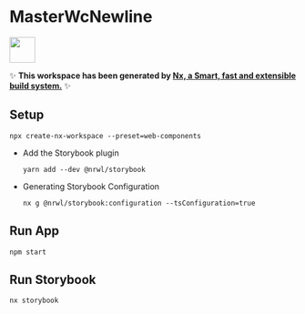 # MasterWcNewline

<a href="https://nx.dev" target="_blank" rel="noreferrer"><img src="https://raw.githubusercontent.com/nrwl/nx/master/images/nx-logo.png" width="45"></a>

✨ **This workspace has been generated by [Nx, a Smart, fast and extensible build system.](https://nx.dev)** ✨

## Setup
```
npx create-nx-workspace --preset=web-components
```
- Add the Storybook plugin
  ```
  yarn add --dev @nrwl/storybook
  ```
- Generating Storybook Configuration
  ```
  nx g @nrwl/storybook:configuration --tsConfiguration=true
  ```

## Run App
```
npm start
```

## Run Storybook
```
nx storybook
```
